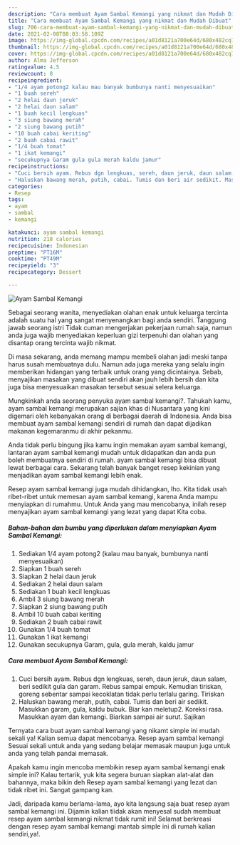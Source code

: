 ```yaml
---
description: "Cara membuat Ayam Sambal Kemangi yang nikmat dan Mudah Dibuat"
title: "Cara membuat Ayam Sambal Kemangi yang nikmat dan Mudah Dibuat"
slug: 706-cara-membuat-ayam-sambal-kemangi-yang-nikmat-dan-mudah-dibuat
date: 2021-02-08T08:03:58.109Z
image: https://img-global.cpcdn.com/recipes/a01d8121a700e64d/680x482cq70/ayam-sambal-kemangi-foto-resep-utama.jpg
thumbnail: https://img-global.cpcdn.com/recipes/a01d8121a700e64d/680x482cq70/ayam-sambal-kemangi-foto-resep-utama.jpg
cover: https://img-global.cpcdn.com/recipes/a01d8121a700e64d/680x482cq70/ayam-sambal-kemangi-foto-resep-utama.jpg
author: Alma Jefferson
ratingvalue: 4.5
reviewcount: 8
recipeingredient:
- "1/4 ayam potong2 kalau mau banyak bumbunya nanti menyesuaikan"
- "1 buah sereh"
- "2 helai daun jeruk"
- "2 helai daun salam"
- "1 buah kecil lengkuas"
- "3 siung bawang merah"
- "2 siung bawang putih"
- "10 buah cabai keriting"
- "2 buah cabai rawit"
- "1/4 buah tomat"
- "1 ikat kemangi"
- "secukupnya Garam gula gula merah kaldu jamur"
recipeinstructions:
- "Cuci bersih ayam. Rebus dgn lengkuas, sereh, daun jeruk, daun salam, beri sedikit gula dan garam. Rebus sampai empuk. Kemudian tiriskan, goreng sebentar sampai kecoklatan tidak perlu terlalu garing. Tiriskan"
- "Haluskan bawang merah, putih, cabai. Tumis dan beri air sedikit. Masukkan garam, gula, kaldu bubuk. Biar kan meletup2. Koreksi rasa. Masukkan ayam dan kemangi. Biarkan sampai air surut. Sajikan"
categories:
- Resep
tags:
- ayam
- sambal
- kemangi

katakunci: ayam sambal kemangi 
nutrition: 218 calories
recipecuisine: Indonesian
preptime: "PT16M"
cooktime: "PT49M"
recipeyield: "3"
recipecategory: Dessert

---
```



![Ayam Sambal Kemangi](https://img-global.cpcdn.com/recipes/a01d8121a700e64d/680x482cq70/ayam-sambal-kemangi-foto-resep-utama.jpg)

Sebagai seorang wanita, menyediakan olahan enak untuk keluarga tercinta adalah suatu hal yang sangat menyenangkan bagi anda sendiri. Tanggung jawab seorang istri Tidak cuman mengerjakan pekerjaan rumah saja, namun anda juga wajib menyediakan keperluan gizi terpenuhi dan olahan yang disantap orang tercinta wajib nikmat.

Di masa  sekarang, anda memang mampu membeli olahan jadi meski tanpa harus susah membuatnya dulu. Namun ada juga mereka yang selalu ingin memberikan hidangan yang terbaik untuk orang yang dicintainya. Sebab, menyajikan masakan yang dibuat sendiri akan jauh lebih bersih dan kita juga bisa menyesuaikan masakan tersebut sesuai selera keluarga. 



Mungkinkah anda seorang penyuka ayam sambal kemangi?. Tahukah kamu, ayam sambal kemangi merupakan sajian khas di Nusantara yang kini digemari oleh kebanyakan orang di berbagai daerah di Indonesia. Anda bisa membuat ayam sambal kemangi sendiri di rumah dan dapat dijadikan makanan kegemaranmu di akhir pekanmu.

Anda tidak perlu bingung jika kamu ingin memakan ayam sambal kemangi, lantaran ayam sambal kemangi mudah untuk didapatkan dan anda pun boleh membuatnya sendiri di rumah. ayam sambal kemangi bisa dibuat lewat berbagai cara. Sekarang telah banyak banget resep kekinian yang menjadikan ayam sambal kemangi lebih enak.

Resep ayam sambal kemangi juga mudah dihidangkan, lho. Kita tidak usah ribet-ribet untuk memesan ayam sambal kemangi, karena Anda mampu menyiapkan di rumahmu. Untuk Anda yang mau mencobanya, inilah resep menyajikan ayam sambal kemangi yang lezat yang dapat Kita coba.

<!--inarticleads1-->

##### Bahan-bahan dan bumbu yang diperlukan dalam menyiapkan Ayam Sambal Kemangi:

1. Sediakan 1/4 ayam potong2 (kalau mau banyak, bumbunya nanti menyesuaikan)
1. Siapkan 1 buah sereh
1. Siapkan 2 helai daun jeruk
1. Sediakan 2 helai daun salam
1. Sediakan 1 buah kecil lengkuas
1. Ambil 3 siung bawang merah
1. Siapkan 2 siung bawang putih
1. Ambil 10 buah cabai keriting
1. Sediakan 2 buah cabai rawit
1. Gunakan 1/4 buah tomat
1. Gunakan 1 ikat kemangi
1. Gunakan secukupnya Garam, gula, gula merah, kaldu jamur




<!--inarticleads2-->

##### Cara membuat Ayam Sambal Kemangi:

1. Cuci bersih ayam. Rebus dgn lengkuas, sereh, daun jeruk, daun salam, beri sedikit gula dan garam. Rebus sampai empuk. Kemudian tiriskan, goreng sebentar sampai kecoklatan tidak perlu terlalu garing. Tiriskan
1. Haluskan bawang merah, putih, cabai. Tumis dan beri air sedikit. Masukkan garam, gula, kaldu bubuk. Biar kan meletup2. Koreksi rasa. Masukkan ayam dan kemangi. Biarkan sampai air surut. Sajikan




Ternyata cara buat ayam sambal kemangi yang nikamt simple ini mudah sekali ya! Kalian semua dapat mencobanya. Resep ayam sambal kemangi Sesuai sekali untuk anda yang sedang belajar memasak maupun juga untuk anda yang telah pandai memasak.

Apakah kamu ingin mencoba membikin resep ayam sambal kemangi enak simple ini? Kalau tertarik, yuk kita segera buruan siapkan alat-alat dan bahannya, maka bikin deh Resep ayam sambal kemangi yang lezat dan tidak ribet ini. Sangat gampang kan. 

Jadi, daripada kamu berlama-lama, ayo kita langsung saja buat resep ayam sambal kemangi ini. Dijamin kalian tiidak akan menyesal sudah membuat resep ayam sambal kemangi nikmat tidak rumit ini! Selamat berkreasi dengan resep ayam sambal kemangi mantab simple ini di rumah kalian sendiri,ya!.

